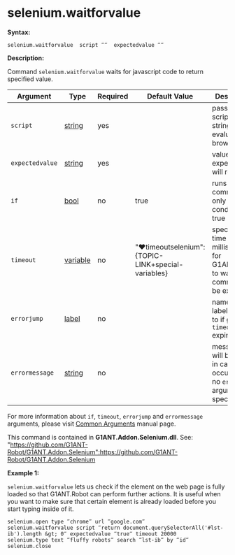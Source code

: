 # selenium.waitforvalue

**Syntax:**

```G1ANT
selenium.waitforvalue  script ‴‴  expectedvalue ‴‴ 

```

**Description:**

Command `selenium.waitforvalue` waits for javascript code to return specified value. 

| Argument | Type | Required | Default Value | Description |
| -------- | ---- | -------- | ------------- | ----------- |
|`script`| [string](https://github.com/G1ANT-Robot/G1ANT.Manual/blob/master/G1ANT-Language/Structures/bool.md) | yes |  | pass the full script as string to get it evaluated in browser |
|`expectedvalue`| [string](https://github.com/G1ANT-Robot/G1ANT.Manual/blob/master/G1ANT-Language/Structures/bool.md) | yes |  | value that we expect script will return |
|`if`| [bool](https://github.com/G1ANT-Robot/G1ANT.Manual/blob/master/G1ANT-Language/Structures/bool.md) | no | true | runs the command only if condition is true |
|`timeout`| [variable](https://github.com/G1ANT-Robot/G1ANT.Manual/blob/master/G1ANT-Language/Special-Characters/variable.md) | no | "♥timeoutselenium":{TOPIC-LINK+special-variables} | specifies time in milliseconds for G1ANT.Robot to wait for the command to be executed |
|`errorjump` | [label](https://github.com/G1ANT-Robot/G1ANT.Manual/blob/master/G1ANT-Language/Structures/bool.md) | no | | name of the label to jump to if given `timeout` expires |
|`errormessage`| [string](https://github.com/G1ANT-Robot/G1ANT.Manual/blob/master/G1ANT-Language/Structures/bool.md) | no |  | message that will be shown in case error occurs and no `errorjump` argument is specified |

For more information about `if`, `timeout`, `errorjump` and `errormessage` arguments, please visit [Common Arguments](https://github.com/G1ANT-Robot/G1ANT.Manual/blob/master/G1ANT-Language/Common-Arguments.md)  manual page.

This command is contained in **G1ANT.Addon.Selenium.dll**.
See: "https://github.com/G1ANT-Robot/G1ANT.Addon.Selenium":https://github.com/G1ANT-Robot/G1ANT.Addon.Selenium

**Example 1:**

`selenium.waitforvalue` lets us check if the element on the web page is fully loaded so that G1ANT.Robot can perform further actions. It is useful when you want to make sure that certain element is already loaded before you start typing inside of it.

```G1ANT
selenium.open type ‴chrome‴ url ‴google.com‴
selenium.waitforvalue script ‴return document.querySelectorAll('#lst-ib').length &gt; 0‴ expectedvalue ‴true‴ timeout 20000 
selenium.type text ‴fluffy robots‴ search ‴lst-ib‴ by ‴id‴
selenium.close

```